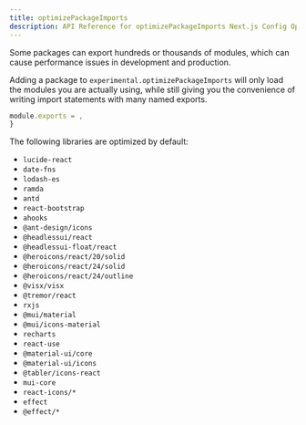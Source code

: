 ```yaml
---
title: optimizePackageImports
description: API Reference for optimizePackageImports Next.js Config Option
---
```


Some packages can export hundreds or thousands of modules, which can cause performance issues in development and production.

Adding a package to `experimental.optimizePackageImports` will only load the modules you are actually using, while still giving you the convenience of writing import statements with many named exports.

```js filename="next.config.js"
module.exports = ,
}
```

The following libraries are optimized by default:

- `lucide-react`
- `date-fns`
- `lodash-es`
- `ramda`
- `antd`
- `react-bootstrap`
- `ahooks`
- `@ant-design/icons`
- `@headlessui/react`
- `@headlessui-float/react`
- `@heroicons/react/20/solid`
- `@heroicons/react/24/solid`
- `@heroicons/react/24/outline`
- `@visx/visx`
- `@tremor/react`
- `rxjs`
- `@mui/material`
- `@mui/icons-material`
- `recharts`
- `react-use`
- `@material-ui/core`
- `@material-ui/icons`
- `@tabler/icons-react`
- `mui-core`
- `react-icons/*`
- `effect`
- `@effect/*`
